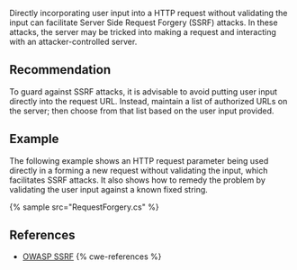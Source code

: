 Directly incorporating user input into a HTTP request without validating the input can facilitate Server Side Request Forgery (SSRF) attacks. In these attacks, the server may be tricked into making a request and interacting with an attacker-controlled server.


## Recommendation
To guard against SSRF attacks, it is advisable to avoid putting user input directly into the request URL. Instead, maintain a list of authorized URLs on the server; then choose from that list based on the user input provided.


## Example
The following example shows an HTTP request parameter being used directly in a forming a new request without validating the input, which facilitates SSRF attacks. It also shows how to remedy the problem by validating the user input against a known fixed string.

{% sample src="RequestForgery.cs" %}

## References
* [OWASP SSRF](https://owasp.org/www-community/attacks/Server_Side_Request_Forgery)
{% cwe-references %}
